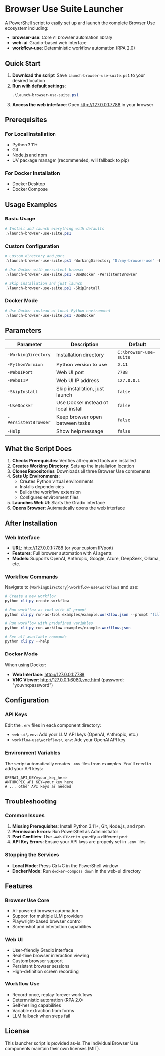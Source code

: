 # Browser Use Suite Launcher

A PowerShell script to easily set up and launch the complete Browser Use ecosystem including:
- **browser-use**: Core AI browser automation library
- **web-ui**: Gradio-based web interface 
- **workflow-use**: Deterministic workflow automation (RPA 2.0)

## Quick Start

1. **Download the script**: Save `launch-browser-use-suite.ps1` to your desired location
2. **Run with default settings**:
   ```powershell
   .\launch-browser-use-suite.ps1
   ```
3. **Access the web interface**: Open http://127.0.0.1:7788 in your browser

## Prerequisites

### For Local Installation
- Python 3.11+
- Git
- Node.js and npm
- UV package manager (recommended, will fallback to pip)

### For Docker Installation
- Docker Desktop
- Docker Compose

## Usage Examples

### Basic Usage
```powershell
# Install and launch everything with defaults
.\launch-browser-use-suite.ps1
```

### Custom Configuration
```powershell
# Custom directory and port
.\launch-browser-use-suite.ps1 -WorkingDirectory "D:\my-browser-use" -WebUIPort 8080

# Use Docker with persistent browser
.\launch-browser-use-suite.ps1 -UseDocker -PersistentBrowser

# Skip installation and just launch
.\launch-browser-use-suite.ps1 -SkipInstall
```

### Docker Mode
```powershell
# Use Docker instead of local Python environment
.\launch-browser-use-suite.ps1 -UseDocker
```

## Parameters

| Parameter | Description | Default |
|-----------|-------------|---------|
| `-WorkingDirectory` | Installation directory | `C:\browser-use-suite` |
| `-PythonVersion` | Python version to use | `3.11` |
| `-WebUIPort` | Web UI port | `7788` |
| `-WebUIIP` | Web UI IP address | `127.0.0.1` |
| `-SkipInstall` | Skip installation, just launch | `false` |
| `-UseDocker` | Use Docker instead of local install | `false` |
| `-PersistentBrowser` | Keep browser open between tasks | `false` |
| `-Help` | Show help message | `false` |

## What the Script Does

1. **Checks Prerequisites**: Verifies all required tools are installed
2. **Creates Working Directory**: Sets up the installation location
3. **Clones Repositories**: Downloads all three Browser Use components
4. **Sets Up Environments**: 
   - Creates Python virtual environments
   - Installs dependencies
   - Builds the workflow extension
   - Configures environment files
5. **Launches Web UI**: Starts the Gradio interface
6. **Opens Browser**: Automatically opens the web interface

## After Installation

### Web Interface
- **URL**: http://127.0.0.1:7788 (or your custom IP/port)
- **Features**: Full browser automation with AI agents
- **Models**: Supports OpenAI, Anthropic, Google, Azure, DeepSeek, Ollama, etc.

### Workflow Commands
Navigate to `{WorkingDirectory}\workflow-use\workflows` and use:

```powershell
# Create a new workflow
python cli.py create-workflow

# Run workflow as tool with AI prompt
python cli.py run-as-tool examples/example.workflow.json --prompt "fill the form with example data"

# Run workflow with predefined variables
python cli.py run-workflow examples/example.workflow.json

# See all available commands
python cli.py --help
```

### Docker Mode
When using Docker:
- **Web Interface**: http://127.0.0.1:7788
- **VNC Viewer**: http://127.0.0.1:6080/vnc.html (password: "youvncpassword")

## Configuration

### API Keys
Edit the `.env` files in each component directory:
- `web-ui\.env`: Add your LLM API keys (OpenAI, Anthropic, etc.)
- `workflow-use\workflows\.env`: Add your OpenAI API key

### Environment Variables
The script automatically creates `.env` files from examples. You'll need to add your API keys:

```env
OPENAI_API_KEY=your_key_here
ANTHROPIC_API_KEY=your_key_here
# ... other API keys as needed
```

## Troubleshooting

### Common Issues
1. **Missing Prerequisites**: Install Python 3.11+, Git, Node.js, and npm
2. **Permission Errors**: Run PowerShell as Administrator
3. **Port Conflicts**: Use `-WebUIPort` to specify a different port
4. **API Key Errors**: Ensure your API keys are properly set in `.env` files

### Stopping the Services
- **Local Mode**: Press Ctrl+C in the PowerShell window
- **Docker Mode**: Run `docker-compose down` in the web-ui directory

## Features

### Browser Use Core
- AI-powered browser automation
- Support for multiple LLM providers
- Playwright-based browser control
- Screenshot and interaction capabilities

### Web UI
- User-friendly Gradio interface
- Real-time browser interaction viewing
- Custom browser support
- Persistent browser sessions
- High-definition screen recording

### Workflow Use
- Record-once, replay-forever workflows
- Deterministic automation (RPA 2.0)
- Self-healing capabilities
- Variable extraction from forms
- LLM fallback when steps fail

## License

This launcher script is provided as-is. The individual Browser Use components maintain their own licenses (MIT).

